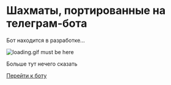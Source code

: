 # Шахматы, портированные на телеграм-бота

Бот находится в разработке...

<img src="https://upload.wikimedia.org/wikipedia/commons/b/b1/Loading_icon.gif?20151024034921" alt="loading.gif must be here" />

Больше тут нечего сказать

[Перейти к боту](https://t.me/emoji_chess_bot)